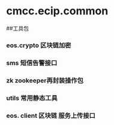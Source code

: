 # cmcc.ecip.common

##工具包

### eos.crypto 区块链加密
### sms 短信告警接口
### zk zookeeper再封装操作包
### utils  常用静态工具
### eos. client  区块链 服务上传接口

